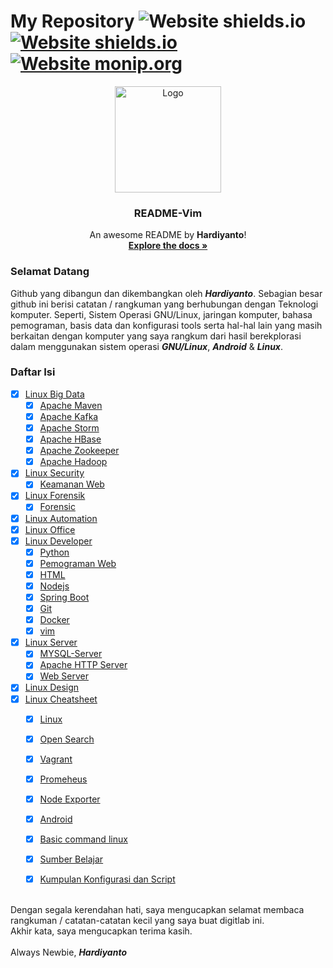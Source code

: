 # My Repository ![Website shields.io](https://img.shields.io/badge/ubuntu-v.18.04-orange) [![Website shields.io](https://img.shields.io/badge/vim-v--8.0-brightgreen)](http://shields.io/) [![Website monip.org](https://img.shields.io/badge/mysql-v--14.14-lightgrey)](http://monip.org/)

<div align="center">
  <a href="#">
    <img src="https://github.com/dwiHard/five_byte.github.io/blob/master/images/logo.png" alt="Logo" width="170" height="170">
  </a>

<h3 align="center">README-Vim</h3>

  <p align="center">
    An awesome README by <b>Hardiyanto</b>!
    <br />
    <a href="https://github.com/dwiHard/five_byte.github.io#my-repository---"><strong>Explore the docs »</strong></a>
  </p>
</div>

### Selamat Datang 
Github yang dibangun dan dikembangkan oleh ***Hardiyanto***. Sebagian besar github ini berisi catatan / rangkuman yang berhubungan dengan Teknologi komputer. Seperti, Sistem Operasi GNU/Linux, jaringan komputer, bahasa pemograman, basis data dan konfigurasi tools serta hal-hal lain yang masih berkaitan dengan komputer yang saya rangkum dari hasil berekplorasi dalam menggunakan sistem operasi ***GNU/Linux***, ***Android*** & ***Linux***.



### Daftar Isi
- [x] [Linux Big Data](#)
    - [x] [Apache Maven](https://github.com/dwiHard/five_byte.github.io/blob/master/apache/apacheMaven.md)
    - [x] [Apache Kafka](https://github.com/dwiHard/five_byte.github.io/blob/master/apache/apacheKafka.md)
    - [x] [Apache Storm](https://github.com/dwiHard/belajar-apache-storm)
    - [x] [Apache HBase](https://github.com/dwiHard/five_byte.github.io/blob/master/apache/apacheHBase.md)
    - [x] [Apache Zookeeper](https://github.com/dwiHard/five_byte.github.io/blob/master/apache/apacheZookeeper.md)
    - [x] [Apache Hadoop](https://github.com/dwiHard/five_byte.github.io/blob/master/apache/Hadoop.md)
- [x] [Linux Security](#)
  - [x] [Keamanan Web](https://github.com/dwiHard/five_byte.github.io/blob/master/pemogramanWeb/KeamananWeb.md)
- [x] [Linux Forensik](#)
  - [x] [Forensic](https://github.com/dwiHard/five_byte.github.io/blob/master/forensic/forensic.md#trik-tips-forensic)
- [x] [Linux Automation](#)
- [x] [Linux Office](#)
- [x] [Linux Developer](#)
    - [x] [Python](https://github.com/dwiHard/five_byte.github.io/blob/master/python/python.md)
    - [x] [Pemograman Web](https://github.com/dwiHard/five_byte.github.io/blob/master/pemogramanWeb/README.md)
    - [x] [HTML](https://github.com/dwiHard/five_byte.github.io/blob/master/html/html.md)
    - [x] [Nodejs](https://github.com/dwiHard/five_byte.github.io/blob/master/nodejs/nodejs.md)
    - [x] [Spring Boot](https://github.com/dwiHard/five_byte.github.io/blob/master/java/spring-boot.md)
    - [x] [Git](https://github.com/dwiHard/five_byte.github.io/blob/master/cheatsheet/git.md#rangkuman-git)
    - [x] [Docker](https://github.com/dwiHard/five_byte.github.io/blob/master/docker/docker.md#docker-di-linux)
    - [x] [vim](https://github.com/dwiHard/five_byte.github.io/blob/master/vim/vim.md#rangkuman-vim)
- [x] [Linux Server](#)
    - [x] [MYSQL-Server](https://github.com/dwiHard/five_byte.github.io/blob/master/mysql/mysql.md)
    - [x] [Apache HTTP Server](https://github.com/dwiHard/five_byte.github.io/blob/master/apache/ApacheHttp.md)
    - [x] [Web Server](https://github.com/dwiHard/five_byte.github.io/blob/master/pemogramanWeb/webserver.md#rangkuman-konfigurasi-webserver-di-ubuntu-heavy_check_mark)
- [x] [Linux Design](#)
- [x] [Linux Cheatsheet](#)
  - [x] [Linux](https://github.com/dwiHard/five_byte.github.io/blob/master/cheatsheet/linux.md#tips-dan-triks-linux)
  - [x] [Open Search](https://github.com/dwiHard/five_byte.github.io/blob/master/cheatsheet/OpenSearch.md)
  - [x] [Vagrant](https://github.com/dwiHard/five_byte.github.io/blob/master/cheatsheet/vagrant.md)
  - [x] [Promeheus](https://github.com/dwiHard/five_byte.github.io/blob/master/Tips/prometheus.md)
  - [x] [Node Exporter](https://github.com/dwiHard/five_byte.github.io/blob/master/Tips/node_exporter.md)
  - [x] [Android](https://github.com/dwiHard/five_byte.github.io/blob/master/cheatsheet/android.md#tips-dan-trik-android)
  - [x] [Basic command linux](https://github.com/dwiHard/five_byte.github.io/blob/master/cheatsheet/BasicLinux.md#rangkuman-basic-command-linux) 
  - [x] [Sumber Belajar](https://github.com/dwiHard/five_byte.github.io/blob/master/notes/linkInspirasi.md)
  - [x] [Kumpulan Konfigurasi dan Script](https://github.com/dwiHard/five_byte.github.io/blob/master/linux/MyConfig.md#kumpulan-configuration)


<br>Dengan segala kerendahan hati, saya mengucapkan selamat membaca rangkuman / catatan-catatan kecil yang saya buat digitlab ini.<br>
Akhir kata, saya mengucapkan terima kasih.<br><br>
Always Newbie, ***Hardiyanto***
